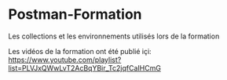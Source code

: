 # Postman-Formation
Les collections et les environnements utilisés lors de la formation  

Les vidéos de la formation ont été publié içi: 
https://www.youtube.com/playlist?list=PLVJxQWwLvT2AcBqYBir_Tc2jqfCaIHCmG
